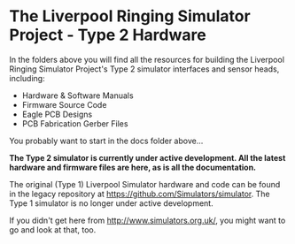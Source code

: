 # The Liverpool Ringing Simulator Project - Type 2 Hardware

In the folders above you will find all the resources for building the Liverpool Ringing Simulator Project's Type 2 simulator interfaces and sensor heads, including:
* Hardware & Software Manuals
* Firmware Source Code
* Eagle PCB Designs
* PCB Fabrication Gerber Files

You probably want to start in the docs folder above...

<b>The Type 2 simulator is currently under active development. All the latest hardware and firmware files are here, as is all the documentation.</b>

The original (Type 1) Liverpool Simulator hardware and code can be found in the legacy repository at https://github.com/Simulators/simulator. The Type 1 simulator is no longer under active development.

If you didn't get here from http://www.simulators.org.uk/, you might want to go and look at that, too.
